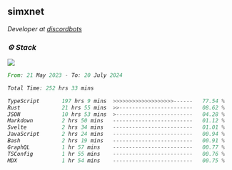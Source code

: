 <h2>simxnet</h2>
<p><em>Developer at <a href="https://github.com/dbotslist">discordbots</a></p>

### ⚙️ Stack
![](https://skillicons.dev/icons?i=git,docker,js,ts,cloudflare,css,deno,express,cpp,rust,arduino,graphql,html,nestjs,react,apollo,bash,lua,nextjs,nodejs,ps,powershell,neovim,postgres,tailwind,prisma)

<!--START_SECTION:waka-->

```rust
From: 21 May 2023 - To: 20 July 2024

Total Time: 252 hrs 33 mins

TypeScript       197 hrs 9 mins  >>>>>>>>>>>>>>>>>>>------   77.54 %
Rust             21 hrs 55 mins  >>-----------------------   08.62 %
JSON             10 hrs 53 mins  >------------------------   04.28 %
Markdown         2 hrs 50 mins   -------------------------   01.12 %
Svelte           2 hrs 34 mins   -------------------------   01.01 %
JavaScript       2 hrs 24 mins   -------------------------   00.94 %
Bash             2 hrs 19 mins   -------------------------   00.91 %
GraphQL          1 hr 57 mins    -------------------------   00.77 %
TSConfig         1 hr 55 mins    -------------------------   00.76 %
MDX              1 hr 54 mins    -------------------------   00.75 %
```

<!--END_SECTION:waka-->


<!--
<p align="center">
     <a href="https://discord.gg/HhybNhchcC"><img src="https://invidget.switchblade.xyz/sejc7TnX6N" align="center" ><a>
</p> 
-->
